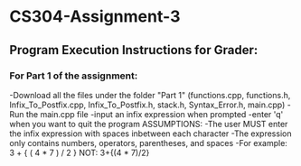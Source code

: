# CS304-Assignment-3
## Program Execution Instructions for Grader:
### For Part 1 of the assignment:
-Download all the files under the folder "Part 1" (functions.cpp, functions.h, Infix_To_Postfix.cpp, Infix_To_Postfix.h, stack.h, Syntax_Error.h, main.cpp)
-Run the main.cpp file
-input an infix expression when prompted
-enter 'q' when you want to quit the program
ASSUMPTIONS:
-The user MUST enter the infix expression with spaces inbetween each character
-The expression only contains numbers, operators, parentheses, and spaces
-For example: 3 + { ( 4 * 7 ) / 2 } NOT: 3+{(4 * 7)/2}

